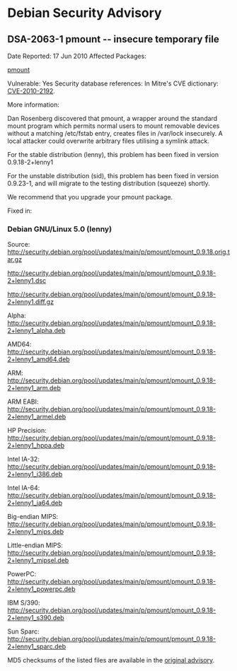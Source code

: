
Debian Security Advisory
========================


DSA-2063-1 pmount -- insecure temporary file
--------------------------------------------



Date Reported:
17 Jun 2010
Affected Packages:

[pmount](https://packages.debian.org/src:pmount)

Vulnerable:
Yes
Security database references:
In Mitre's CVE dictionary: [CVE-2010-2192](https://security-tracker.debian.org/tracker/CVE-2010-2192).  

More information:

Dan Rosenberg discovered that pmount, a wrapper around the standard mount
program which permits normal users to mount removable devices without a
matching /etc/fstab entry, creates files in /var/lock insecurely.
A local attacker could overwrite arbitrary files utilising a symlink attack.


For the stable distribution (lenny), this problem has been fixed in
version 0.9.18-2+lenny1


For the unstable distribution (sid), this problem has been fixed in
version 0.9.23-1, and will migrate to the testing distribution (squeeze)
shortly.


We recommend that you upgrade your pmount package.



Fixed in:

### Debian GNU/Linux 5.0 (lenny)



Source:
 <http://security.debian.org/pool/updates/main/p/pmount/pmount_0.9.18.orig.tar.gz>  

<http://security.debian.org/pool/updates/main/p/pmount/pmount_0.9.18-2+lenny1.dsc>  

<http://security.debian.org/pool/updates/main/p/pmount/pmount_0.9.18-2+lenny1.diff.gz>  

Alpha:
 <http://security.debian.org/pool/updates/main/p/pmount/pmount_0.9.18-2+lenny1_alpha.deb>  

AMD64:
 <http://security.debian.org/pool/updates/main/p/pmount/pmount_0.9.18-2+lenny1_amd64.deb>  

ARM:
 <http://security.debian.org/pool/updates/main/p/pmount/pmount_0.9.18-2+lenny1_arm.deb>  

ARM EABI:
 <http://security.debian.org/pool/updates/main/p/pmount/pmount_0.9.18-2+lenny1_armel.deb>  

HP Precision:
 <http://security.debian.org/pool/updates/main/p/pmount/pmount_0.9.18-2+lenny1_hppa.deb>  

Intel IA-32:
 <http://security.debian.org/pool/updates/main/p/pmount/pmount_0.9.18-2+lenny1_i386.deb>  

Intel IA-64:
 <http://security.debian.org/pool/updates/main/p/pmount/pmount_0.9.18-2+lenny1_ia64.deb>  

Big-endian MIPS:
 <http://security.debian.org/pool/updates/main/p/pmount/pmount_0.9.18-2+lenny1_mips.deb>  

Little-endian MIPS:
 <http://security.debian.org/pool/updates/main/p/pmount/pmount_0.9.18-2+lenny1_mipsel.deb>  

PowerPC:
 <http://security.debian.org/pool/updates/main/p/pmount/pmount_0.9.18-2+lenny1_powerpc.deb>  

IBM S/390:
 <http://security.debian.org/pool/updates/main/p/pmount/pmount_0.9.18-2+lenny1_s390.deb>  

Sun Sparc:
 <http://security.debian.org/pool/updates/main/p/pmount/pmount_0.9.18-2+lenny1_sparc.deb>  


MD5 checksums of the listed files are available in the [original advisory](https://lists.debian.org/debian-security-announce/2010/msg00107.html).





